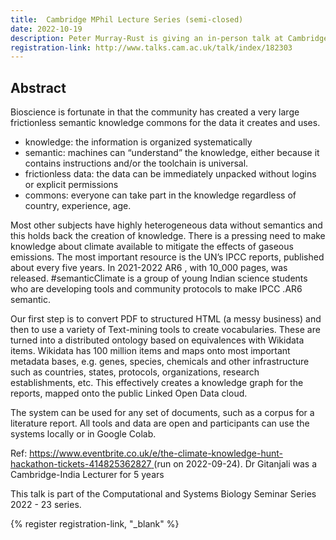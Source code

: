 ```yaml
---
title:  Cambridge MPhil Lecture Series (semi-closed)
date: 2022-10-19
description: Peter Murray-Rust is giving an in-person talk at Cambridge. 
registration-link: http://www.talks.cam.ac.uk/talk/index/182303
---
```

## Abstract
Bioscience is fortunate in that the community has created a very large frictionless semantic knowledge commons for the data it creates and uses.
- knowledge: the information is organized systematically
- semantic: machines can “understand” the knowledge, either because it contains instructions and/or the toolchain is universal.
- frictionless data: the data can be immediately unpacked without logins or explicit permissions
- commons: everyone can take part in the knowledge regardless of country, experience, age.

Most other subjects have highly heterogeneous data without semantics and this holds back the creation of knowledge. There is a pressing need to make knowledge about climate available to mitigate the effects of gaseous emissions. The most important resource is the UN’s IPCC reports, published about every five years. In 2021-2022 AR6 , with 10_000 pages, was released. #semanticClimate is a group of young Indian science students who are developing tools and community protocols to make IPCC .AR6 semantic.

Our first step is to convert PDF to structured HTML (a messy business) and then to use a variety of Text-mining tools to create vocabularies. These are turned into a distributed ontology based on equivalences with Wikidata items. Wikidata has 100 million items and maps onto most important metadata bases, e.g. genes, species, chemicals and other infrastructure such as countries, states, protocols, organizations, research establishments, etc. This effectively creates a knowledge graph for the reports, mapped onto the public Linked Open Data cloud.

The system can be used for any set of documents, such as a corpus for a literature report. All tools and data are open and participants can use the systems locally or in Google Colab.

Ref: [https://www.eventbrite.co.uk/e/the-climate-knowledge-hunt-hackathon-tickets-414825362827 ](https://www.eventbrite.co.uk/e/the-climate-knowledge-hunt-hackathon-tickets-414825362827) (run on 2022-09-24). Dr Gitanjali was a Cambridge-India Lecturer for 5 years

This talk is part of the Computational and Systems Biology Seminar Series 2022 - 23 series.

{% register registration-link, "_blank" %}



